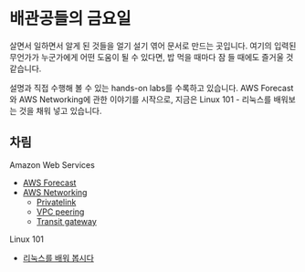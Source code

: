 # 배관공들의 금요일

살면서 일하면서 알게 된 것들을 얼기 설기 엮어 문서로 만드는 곳입니다.
여기의 입력된 무언가가 누군가에게 어떤 도움이 될 수 있다면,
밥 먹을 때마다 잠 들 때에도 즐거울 것 같습니다.

설명과 직접 수행해 볼 수 있는 hands-on labs를 수록하고 있습니다.
AWS Forecast와 AWS Networking에 관한 이야기를 시작으로,
지금은 Linux 101 - 리눅스를 배워보는 것을 채워 넣고 있습니다.

## 차림

Amazon Web Services

- [AWS Forecast](./aws/forecast/)      
- [AWS Networking](./aws/networking/)
  * [Privatelink](./aws/networking/privatelink/)
  * [VPC peering](./aws/networking/vpc-peering/)
  * [Transit gateway](./aws/networking/transit-gateway/)

Linux 101

- [리눅스를 배워 봅시다](./linux/)
